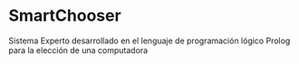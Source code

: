 # SmartChooser
Sistema Experto desarrollado en el lenguaje de programación lógico Prolog para la elección de una computadora
